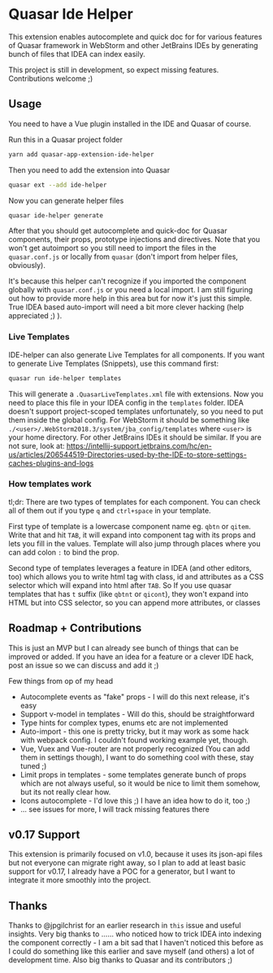 # Quasar Ide Helper
This extension enables autocomplete and quick doc for for various features of Quasar framework in WebStorm and other JetBrains IDEs by generating bunch of files that IDEA can index easily.

This project is still in development, so expect missing features. Contributions welcome ;)

## Usage
You need to have a Vue plugin installed in the IDE and Quasar of course.

Run this in a Quasar project folder
```bash
yarn add quasar-app-extension-ide-helper
```
Then you need to add the extension into Quasar
```bash
quasar ext --add ide-helper
```
Now you can generate helper files
```bash
quasar ide-helper generate
```
After that you should get autocomplete and quick-doc for Quasar components, their props, prototype injections and directives. Note that you won't get autoimport so you still need to import the files in the `quasar.conf.js` or locally from `quasar` (don't import from helper files, obviously). 

It's because this helper can't recognize if you imported the component globally with `quasar.conf.js` or you need a local import. I am still figuring out how to provide more help in this area but for now it's just this simple. True IDEA based auto-import will need a bit more clever hacking (help appreciated ;) ).

### Live Templates
IDE-helper can also generate Live Templates for all components. If you want to generate Live Templates (Snippets), use this command first:
```bash
quasar run ide-helper templates
```
This will generate a `.QuasarLiveTemplates.xml` file with extensions. Now you need to place this file in your IDEA config in the `templates` folder. IDEA doesn't support project-scoped templates unfortunately, so you need to put them inside the global config. For WebStorm it should be something like `./<user>/.WebStorm2018.3/system/jba_config/templates` where `<user>` is your home directory. For other JetBrains IDEs it should be similar. If you are not sure, look at: https://intellij-support.jetbrains.com/hc/en-us/articles/206544519-Directories-used-by-the-IDE-to-store-settings-caches-plugins-and-logs

### How templates work
 
tl;dr: There are two types of templates for each component. You can check all of them out if you type `q` and `ctrl+space` in your template.

First type of template is a lowercase component name eg. `qbtn` or `qitem`. Write that and hit `TAB`, it will expand into component tag with its props and lets you fill in the values. Template will also jump through places where you can add colon `:` to bind the prop.

Second type of templates leverages a feature in IDEA (and other editors, too) which allows you to write html tag with class, id and attributes as a CSS selector which will expand into html after `TAB`. So If you use quasar templates that has `t` suffix (like `qbtnt` or `qicont`), they won't expand into HTML but into CSS selector, so you can append more attributes, or classes

## Roadmap + Contributions
This is just an MVP but I can already see bunch of things that can be improved or added. If you have an idea for a feature or a clever IDE hack, post an issue so we can discuss and add it ;) 

Few things from op of my head
 - Autocomplete events as "fake" props - I will do this next release, it's easy
 - Support v-model in templates - Will do this, should be straightforward
 - Type hints for complex types, enums etc are not implemented
 - Auto-import - this one is pretty tricky, but it may work as some hack with webpack config. I couldn't found working example yet, though.
 - Vue, Vuex and Vue-router are not properly recognized (You can add them in settings though), I want to do something cool with these, stay tuned ;)
 - Limit props in templates - some templates generate bunch of props which are not always useful, so it would be nice to limit them somehow, but its not really clear how.
 - Icons autocomplete - I'd love this ;) I have an idea how to do it, too ;)
 - ... see issues for more, I will track missing features there
 
## v0.17 Support
This extension is primarily focused on v1.0, because it uses its json-api files but not everyone can migrate right away, so I plan to add at least basic support for v0.17, I already have a POC for a generator, but I want to integrate it more smoothly into the project.

## Thanks
Thanks to @jpgilchrist for an earlier research in `this` issue and useful insights. Very big thanks to ...... who noticed how to trick IDEA into indexing the component correctly - I am a bit sad that I haven't noticed this before as I could do something like this earlier and save myself (and others) a lot of development time. Also big thanks to Quasar and its contributors ;)